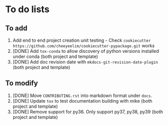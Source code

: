 # To do lists

## To add

1. Add end to end project creation unit testing - Check `cookiecutter https://github.com/cheeyeelim/cookiecutter-pypackage.git` works
2. [DONE] Add `tox-conda` to allow discovery of python versions installed under conda (both project and template)
3. [DONE] Add doc revision date with `mkdocs-git-revision-date-plugin` (both project and template)

## To modify

1. [DONE] Move `CONTRIBUTING.rst` into markdown format under `docs`.
2. [DONE] Update `tox` to test documentation building with mike (both project and template)
3. [DONE] Remove support for py36. Only support py37, py38, py39 (both project and template)
